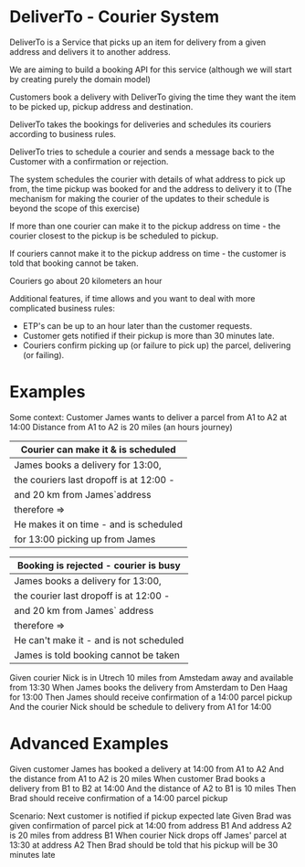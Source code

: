 DeliverTo - Courier System
====

DeliverTo is a Service that picks up an item for delivery from a given address and delivers it to another address.

We are aiming to build a booking API for this service (although we will start by creating purely the domain model)

Customers book a delivery with DeliverTo giving the time they want the item to be picked up, pickup address and destination.

DeliverTo takes the bookings for deliveries and schedules its couriers according to business rules.

DeliverTo tries to schedule a courier and sends a message back to the Customer with a confirmation or rejection.

The system schedules the courier with details of what address to pick up from, the time pickup was booked for and the address to delivery it to
(The mechanism for making the courier of the updates to their schedule is beyond the scope of this exercise)

If more than one courier can make it to the pickup address on time - the courier closest to the pickup is be scheduled to pickup.

If couriers cannot make it to the pickup address on time - the customer is told that booking cannot be taken.

Couriers go about 20 kilometers an hour

Additional features, if time allows and you want to deal with more complicated business rules:

 - ETP's can be up to an hour later than the customer requests.
 - Customer gets notified if their pickup is more than 30 minutes late.
 - Couriers confirm picking up (or failure to pick up) the parcel, delivering (or failing).


Examples
===

Some context: 
Customer James wants to deliver a parcel from A1 to A2 at 14:00
Distance from A1 to A2 is 20 miles (an hours journey)


| Courier can make it  & is scheduled     | 
|-----------------------------------------| 
| James books a delivery for 13:00,       |  
| the couriers last dropoff is at 12:00 - |
| and 20 km from James`address            |
| therefore =>                            |
| He makes it on time - and is scheduled  |
| for 13:00 picking up from James         |


| Booking is rejected - courier is busy   | 
|-----------------------------------------|
| James books a delivery for 13:00,       |  
| the courier last dropoff is at 12:00 -  |
| and 20 km from James` address           |
| therefore =>                            |
| He can't make it - and is not scheduled |
| James is told booking cannot be taken   |

Given courier Nick is in Utrech 10 miles from Amstedam away and available from 13:30
When James books the delivery from Amsterdam to Den Haag for 13:00
Then James should receive confirmation of a 14:00 parcel pickup 
And the courier Nick should be schedule to delivery from A1 for 14:00

Advanced Examples
=================
Given customer James has booked a delivery at 14:00 from A1 to A2
And the distance from A1 to A2 is 20 miles
When customer Brad books a delivery from B1 to B2 at 14:00
And the distance of A2 to B1 is 10 miles
Then Brad should receive confirmation of a 14:00 parcel pickup

Scenario: Next customer is notified if pickup expected late
Given Brad was given confirmation of parcel pick at 14:00 from address B1
And address A2 is 20 miles from address B1
When courier Nick drops off James' parcel at 13:30 at address A2
Then Brad should be told that his pickup will be 30 minutes late

